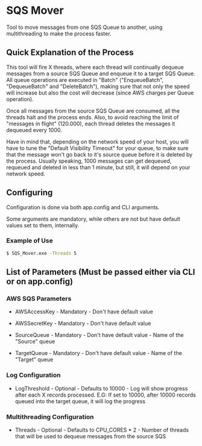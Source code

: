 # SQS Mover

Tool to move messages from one SQS Queue to another, using multithreading to make the process faster.

## Quick Explanation of the Process

This tool will fire X threads, where each thread will continually dequeue messages from a source SQS Queue and enqueue it to a target SQS Queue. All queue operations are executed in "Batch" ("EnqueueBatch", "DequeueBatch" and "DeleteBatch"), making sure that not only the speed will increase but also the cost will decrease (since AWS charges per Queue operation).

Once all messages from the source SQS Queue are consumed, all the threads halt and the process ends. Also, to avoid reaching the limit of "messages in flight" (120.000), each thread deletes the messages it dequeued every 1000.

Have in mind that, depending on the network speed of your host, you will have to tune the "Default Visibility Timeout" for your queue, to make sure that the message won't go back to it's source queue before it is deleted by the process. Usually speaking, 1000 messages can get dequeued, requeued and deleted in less than 1 minute, but still, it will depend on your network speed.

## Configuring

Configuration is done via both app.config and CLI arguments.

Some arguments are mandatory, while others are not but have default values set to them, internally.

### Example of Use

```sh
$ SQS_Mover.exe -Threads 5
```

## List of Parameters (Must be passed either via CLI or on app.config)

### AWS SQS Parameters

* AWSAccessKey - Mandatory - Don't have default value

* AWSSecretKey - Mandatory - Don't have default value

* SourceQueue - Mandatory - Don't have default value - Name of the "Source" queue

* TargetQueue - Mandatory - Don't have default value - Name of the "Target" queue

###  Log Configuration

* LogThreshold - Optional - Defaults to 10000 - Log will show progress after each X records processed. E.G: If set to 10000, after 10000 records queued into the target queue, it will log the progress

### Multithreading Configuration

* Threads - Optional - Defaults to CPU_CORES * 2 - Number of threads that will be used to dequeue messages from the source SQS

